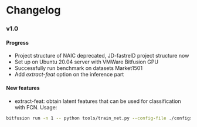 # Changelog

### v1.0

#### Progress
- Project structure of NAIC deprecated, JD-fastreID project structure now
- Set up on Ubuntu 20.04 server with VMWare Bitfusion GPU
- Successfully run benchmark on datasets Market1501
- Add *extract-feat* option on the inference part

#### New features
- extract-feat: obtain latent features that can be used for classification with FCN. Usage:
```bash
bitfusion run -n 1 -- python tools/train_net.py --config-file ./configs/Market1501/bagtricks_R50.yml --eval-only --extract-feat MODEL.WEIGHTS logs/market1501/bagtricks_R50/model_best.pth MODEL.DEVICE "cuda:0"
```